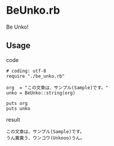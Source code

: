 # BeUnko.rb

Be Unko!

## Usage
code
```
# coding: utf-8
require "./be_unko.rb"

org  = "この文章は、サンプル(Sample)です。"
unko = BeUnko::string(org)

puts org
puts unko
```
result
```
この文章は、サンプル(Sample)です。
うん糞糞う、ウンコウ(Unkooo)うん。
```
